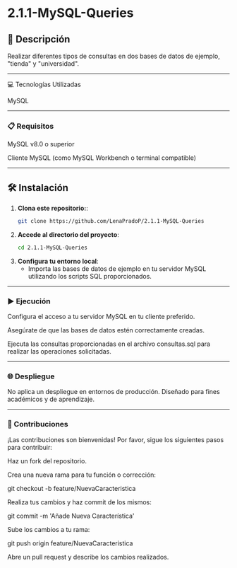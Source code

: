 # 2.1.1-MySQL-Queries

## 📄 Descripción  
Realizar diferentes tipos de consultas en dos bases de datos de ejemplo, "tienda" y "universidad".

---

💻 Tecnologías Utilizadas

MySQL

---

### 📋 Requisitos

MySQL v8.0 o superior

Cliente MySQL (como MySQL Workbench o terminal compatible)

---

## 🛠️ Instalación  

1. **Clona este repositorio:**:  
   ```bash
   git clone https://github.com/LenaPradoP/2.1.1-MySQL-Queries
   ```  
2. **Accede al directorio del proyecto**:  
   ```bash
   cd 2.1.1-MySQL-Queries
   ```  
3. **Configura tu entorno local**:  
   - Importa las bases de datos de ejemplo en tu servidor MySQL utilizando los scripts SQL proporcionados.

---

### ▶️ Ejecución

Configura el acceso a tu servidor MySQL en tu cliente preferido.

Asegúrate de que las bases de datos estén correctamente creadas.

Ejecuta las consultas proporcionadas en el archivo consultas.sql para realizar las operaciones solicitadas.

---

### 🌐 Despliegue

No aplica un despliegue en entornos de producción. Diseñado para fines académicos y de aprendizaje.

---

### 🤝 Contribuciones

¡Las contribuciones son bienvenidas! Por favor, sigue los siguientes pasos para contribuir:

Haz un fork del repositorio.

Crea una nueva rama para tu función o corrección:

git checkout -b feature/NuevaCaracteristica

Realiza tus cambios y haz commit de los mismos:

git commit -m 'Añade Nueva Característica'

Sube los cambios a tu rama:

git push origin feature/NuevaCaracteristica

Abre un pull request y describe los cambios realizados.

